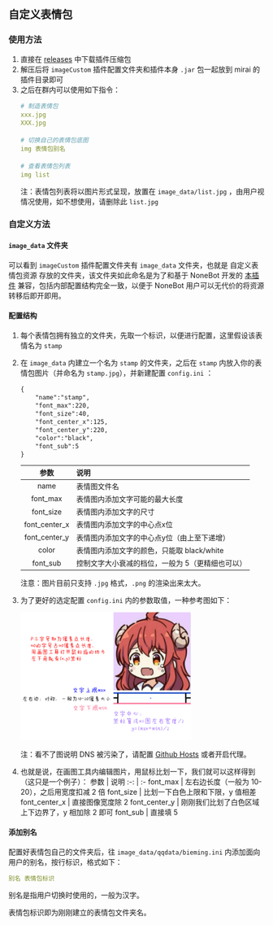 ## 自定义表情包
### 使用方法
1. 直接在 [releases](https://github.com/fz6m/mirai-plugin/releases) 中下载插件压缩包
2. 解压后将 `imageCustom` 插件配置文件夹和插件本身 `.jar` 包一起放到 mirai 的插件目录即可
3. 之后在群内可以使用如下指令：
   ```yml
   # 制造表情包
   xxx.jpg
   XXX.jpg

   # 切换自己的表情包底图
   img 表情包别名

   # 查看表情包列表
   img list
   ```
   注：表情包列表将以图片形式呈现，放置在 `image_data/list.jpg` ，由用户视情况使用，如不想使用，请删除此 `list.jpg`
### 自定义方法

#### `image_data` 文件夹

可以看到 `imageCustom` 插件配置文件夹有 `image_data` 文件夹，也就是 自定义表情包资源 存放的文件夹，该文件夹如此命名是为了和基于 NoneBot 开发的 [本插件](https://github.com/fz6m/nonebot-plugin/tree/master/CQimage) 兼容，包括内部配置结构完全一致，以便于 NoneBot 用户可以无代价的将资源转移后即开即用。

#### 配置结构
1. 每个表情包拥有独立的文件夹，先取一个标识，以便进行配置，这里假设该表情名为 `stamp` 
2. 在 `image_data` 内建立一个名为 `stamp` 的文件夹，之后在 `stamp` 内放入你的表情包图片（并命名为 `stamp.jpg`），并新建配置 `config.ini` ：
    ```text
    {
        "name":"stamp",
        "font_max":220,
        "font_size":40,
        "font_center_x":125,
        "font_center_y":220,
        "color":"black",
        "font_sub":5
    }
    ```
    参数 | 说明
    :-: | :-
    name | 表情图文件名
    font_max | 表情图内添加文字可能的最大长度
    font_size | 表情图内添加文字的尺寸
    font_center_x | 表情图内添加文字的中心点x位
    font_center_y | 表情图内添加文字的中心点y位（由上至下递增）
    color | 表情图内添加文字的颜色，只能取 black/white
    font_sub | 控制文字大小衰减的档位，一般为 5（更精细也可以）

    注意：图片目前只支持 `.jpg` 格式，`.png` 的渲染出来太大。
3. 为了更好的选定配置 `config.ini` 内的参数取值，一种参考图如下：
   
    <img src='https://raw.githubusercontent.com/fz6m/Private-picgo/moe/img/20200512173354.jpg' width='70%'/>

    注：看不了图说明 DNS 被污染了，请配置 [Github Hosts](https://blog.csdn.net/qq_21567385/article/details/105951488) 或者开启代理。
4. 也就是说，在画图工具内编辑图片，用鼠标比划一下，我们就可以这样得到（这只是一个例子）：
    参数 | 说明
    :-: | :-
    font_max | 左右边长度（一般为 10-20），之后用宽度扣减 2 倍
    font_size | 比划一下白色上限和下限，y 值相差
    font_center_x | 直接图像宽度除 2
    font_center_y | 刚刚我们比划了白色区域上下边界了，y 相加除 2 即可
    font_sub | 直接填 5

#### 添加别名
配置好表情包自己的文件夹后，往 `image_data/qqdata/bieming.ini` 内添加面向用户的别名，按行标识，格式如下：
```yml
别名 表情包标识
```
别名是指用户切换时使用的，一般为汉字。

表情包标识即为刚刚建立的表情包文件夹名。